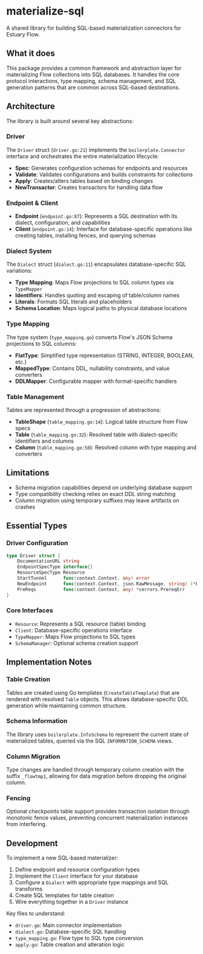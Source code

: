 # materialize-sql

A shared library for building SQL-based materialization connectors for Estuary Flow.

## What it does

This package provides a common framework and abstraction layer for materializing Flow collections into SQL databases. It handles the core protocol interactions, type mapping, schema management, and SQL generation patterns that are common across SQL-based destinations.

## Architecture

The library is built around several key abstractions:

### Driver
The `Driver` struct (`driver.go:21`) implements the `boilerplate.Connector` interface and orchestrates the entire materialization lifecycle:
- **Spec**: Generates configuration schemas for endpoints and resources
- **Validate**: Validates configurations and builds constraints for collections
- **Apply**: Creates/alters tables based on binding changes  
- **NewTransactor**: Creates transactors for handling data flow

### Endpoint & Client
- **Endpoint** (`endpoint.go:87`): Represents a SQL destination with its dialect, configuration, and capabilities
- **Client** (`endpoint.go:14`): Interface for database-specific operations like creating tables, installing fences, and querying schemas

### Dialect System
The `Dialect` struct (`dialect.go:11`) encapsulates database-specific SQL variations:
- **Type Mapping**: Maps Flow projections to SQL column types via `TypeMapper`
- **Identifiers**: Handles quoting and escaping of table/column names
- **Literals**: Formats SQL literals and placeholders
- **Schema Location**: Maps logical paths to physical database locations

### Type Mapping
The type system (`type_mapping.go`) converts Flow's JSON Schema projections to SQL columns:
- **FlatType**: Simplified type representation (STRING, INTEGER, BOOLEAN, etc.)
- **MappedType**: Contains DDL, nullability constraints, and value converters
- **DDLMapper**: Configurable mapper with format-specific handlers

### Table Management
Tables are represented through a progression of abstractions:
- **TableShape** (`table_mapping.go:14`): Logical table structure from Flow specs
- **Table** (`table_mapping.go:32`): Resolved table with dialect-specific identifiers and columns
- **Column** (`table_mapping.go:50`): Resolved column with type mapping and converters

## Limitations

- Schema migration capabilities depend on underlying database support
- Type compatibility checking relies on exact DDL string matching
- Column migration using temporary suffixes may leave artifacts on crashes

## Essential Types

### Driver Configuration
```go
type Driver struct {
    DocumentationURL string
    EndpointSpecType interface{}
    ResourceSpecType Resource
    StartTunnel      func(context.Context, any) error
    NewEndpoint      func(context.Context, json.RawMessage, string) (*Endpoint, error)
    PreReqs          func(context.Context, any) *cerrors.PrereqErr
}
```

### Core Interfaces
- `Resource`: Represents a SQL resource (table) binding
- `Client`: Database-specific operations interface  
- `TypeMapper`: Maps Flow projections to SQL types
- `SchemaManager`: Optional schema creation support

## Implementation Notes

### Table Creation
Tables are created using Go templates (`CreateTableTemplate`) that are rendered with resolved `Table` objects. This allows database-specific DDL generation while maintaining common structure.

### Schema Information  
The library uses `boilerplate.InfoSchema` to represent the current state of materialized tables, queried via the SQL `INFORMATION_SCHEMA` views.

### Column Migration
Type changes are handled through temporary column creation with the suffix `_flowtmp1`, allowing for data migration before dropping the original column.

### Fencing
Optional checkpoints table support provides transaction isolation through monotonic fence values, preventing concurrent materialization instances from interfering.

## Development

To implement a new SQL-based materializer:

1. Define endpoint and resource configuration types
2. Implement the `Client` interface for your database
3. Configure a `Dialect` with appropriate type mappings and SQL transforms  
4. Create SQL templates for table creation
5. Wire everything together in a `Driver` instance

Key files to understand:
- `driver.go`: Main connector implementation
- `dialect.go`: Database-specific SQL handling
- `type_mapping.go`: Flow type to SQL type conversion
- `apply.go`: Table creation and alteration logic
